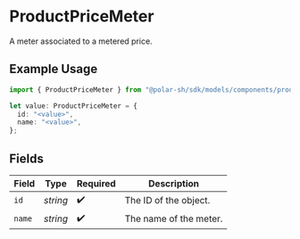 # ProductPriceMeter

A meter associated to a metered price.

## Example Usage

```typescript
import { ProductPriceMeter } from "@polar-sh/sdk/models/components/productpricemeter.js";

let value: ProductPriceMeter = {
  id: "<value>",
  name: "<value>",
};
```

## Fields

| Field                  | Type                   | Required               | Description            |
| ---------------------- | ---------------------- | ---------------------- | ---------------------- |
| `id`                   | *string*               | :heavy_check_mark:     | The ID of the object.  |
| `name`                 | *string*               | :heavy_check_mark:     | The name of the meter. |